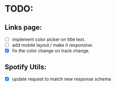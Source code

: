 # TODO:

## Links page:
- [ ] implement color picker on title text.
- [ ] add mobile layout / make it responsive.
- [x] fix the color change on track change.

## Spotify Utils:
- [x] update request to match new response schema